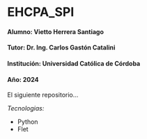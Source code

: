 # EHCPA_SPI

#### Alumno: Vietto Herrera Santiago
#### Tutor: Dr. Ing. Carlos Gastón Catalini
#### Institución: Universidad Católica de Córdoba
#### Año: 2024

  El siguiente repositorio... 

*Tecnologias:*
+ Python
+ Flet
